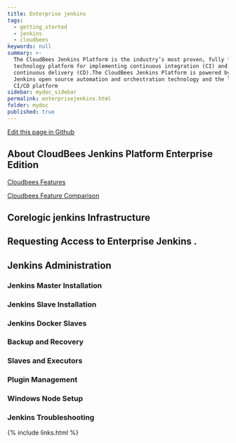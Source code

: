 ```yaml
---
title: Enterprise jenkins
tags:
  - getting_started
  - jenkins
  - cloudbees
keywords: null
summary: >-
  The CloudBees Jenkins Platform is the industry’s most proven, fully featured
  technology platform for implementing continuous integration (CI) and
  continuous delivery (CD).The CloudBees Jenkins Platform is powered by the
  Jenkins open source automation and orchestration technology and the leading
  CI/CD platform
sidebar: mydoc_sidebar
permalink: enterprisejenkins.html
folder: mydoc
published: true
---
```

<a href="{{ site.github.repository_url }}/tree/gh-pages/{{ page.relative_path }}">Edit this page in Github</a>

## About CloudBees Jenkins Platform Enterprise Edition

[Cloudbees Features](http://pages.cloudbees.com/rs/cloudbees/images/Jenkins-Enterprise-by-CloudBees-Plugins-Ebook.pdf)

[Cloudbees Feature Comparison](https://www.cloudbees.com/products/cloudbees-jenkins-platform#compare)

## Corelogic jenkins Infrastructure 


## Requesting Access to Enterprise Jenkins .

## Jenkins Administration

### Jenkins Master Installation
 
### Jenkins Slave Installation
 
### Jenkins Docker Slaves
 
### Backup and Recovery
 
### Slaves and Executors
 
### Plugin Management
 
### Windows Node Setup

### Jenkins Troubleshooting
 

{% include links.html %}
